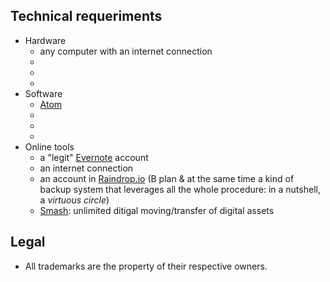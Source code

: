 ## Technical requeriments ##

* Hardware
     - any computer with an internet connection
     - 
     - 
     - 
* Software
     - [Atom](https://atom.io/)
     - 
     - 
     - 
* Online tools
     - a "legit" [Evernote](https://evernote.com/) account
     - an internet connection
     - an account in [Raindrop.io](https://raindrop.io) (B plan & at the same time a kind of backup system that leverages all the whole procedure: in a nutshell, a _virtuous circle_)
     - [Smash](https://www.fromsmash.com/): unlimited ditigal moving/transfer of digital assets
     
## Legal ##

* All trademarks are the property of their respective owners.
